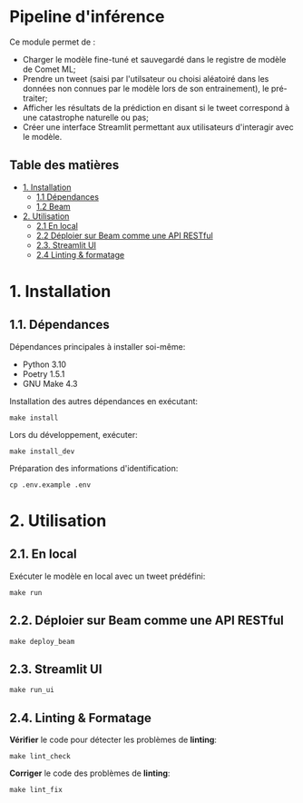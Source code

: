 # Pipeline d'inférence 

Ce module permet de : 
- Charger le modèle fine-tuné et sauvegardé dans le registre de modèle de Comet ML;
- Prendre un tweet (saisi par l'utilsateur ou choisi aléatoiré dans les données non connues par le modèle lors de son entrainement),  le pré-traiter;
- Afficher les résultats de la prédiction en disant si le tweet correspond à une catastrophe naturelle ou pas;
- Créer une interface Streamlit permettant aux utilisateurs d'interagir avec le modèle.   

## Table des matières  

- [1. Installation](#1-install)
    - [1.1 Dépendances](#1.1-dependancies)
    - [1.2 Beam](#1.2-beam)
- [2. Utilisation](#2-usage)
    - [2.1 En local](#2.1-local)
    - [2.2 Déploier sur Beam comme une API RESTful](#2.2-deploy-to-beam)
    - [2.3. Streamlit UI](#2-3-streamlit-ui)
    - [2.4 Linting & formatage](#2.3-linting--formatting)  

# 1. Installation

## 1.1. Dépendances

Dépendances principales à installer soi-même:
* Python 3.10
* Poetry 1.5.1
* GNU Make 4.3

Installation des autres dépendances en exécutant:
```shell
make install
```

Lors du développement, exécuter:
```shell
make install_dev
```

Préparation des informations d'identification:
```shell
cp .env.example .env
```  

# 2. Utilisation

## 2.1. En local  
Exécuter le modèle en local avec un tweet prédéfini:
```shell
make run
```


## 2.2. Déploier sur Beam comme une API RESTful
```shell
make deploy_beam
```

## 2.3. Streamlit UI
```shell
make run_ui
```

## 2.4. Linting & Formatage

**Vérifier** le code pour détecter les problèmes de **linting**:
```shell
make lint_check
```

**Corriger** le code des problèmes de **linting**:
```shell
make lint_fix
```
